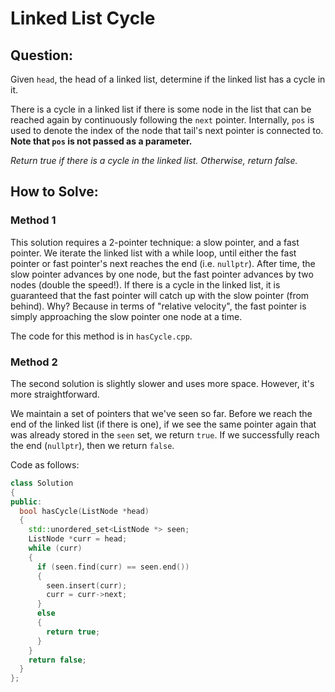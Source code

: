 # Linked List Cycle

## Question:

Given `head`, the head of a linked list, determine if the linked list has a cycle in it.

There is a cycle in a linked list if there is some node in the list
that can be reached again by continuously following the `next`
pointer. Internally, `pos` is used to denote the index of the node
that tail's next pointer is connected to. **Note that `pos` is not
passed as a parameter.**

_Return true if there is a cycle in the linked list. Otherwise, return
false._

## How to Solve:

### Method 1

This solution requires a 2-pointer technique: a slow pointer, and a
fast pointer. We iterate the linked list with a while loop, until
either the fast pointer or fast pointer's next reaches the end
(i.e. `nullptr`). After time, the slow pointer advances by one node,
but the fast pointer advances by two nodes (double the speed!). If
there is a cycle in the linked list, it is guaranteed that the fast
pointer will catch up with the slow pointer (from behind). Why?
Because in terms of "relative velocity", the fast pointer is simply
approaching the slow pointer one node at a time.

The code for this method is in `hasCycle.cpp`.

### Method 2

The second solution is slightly slower and uses more space. However,
it's more straightforward.

We maintain a set of pointers that we've seen so far. Before we reach
the end of the linked list (if there is one), if we see the same
pointer again that was already stored in the `seen` set, we return
`true`. If we successfully reach the end (`nullptr`), then we return
`false`.

Code as follows:

```cpp
class Solution
{
public:
  bool hasCycle(ListNode *head)
  {
    std::unordered_set<ListNode *> seen;
    ListNode *curr = head;
    while (curr)
    {
      if (seen.find(curr) == seen.end())
      {
        seen.insert(curr);
        curr = curr->next;
      }
      else
      {
        return true;
      }
    }
    return false;
  }
};
```
